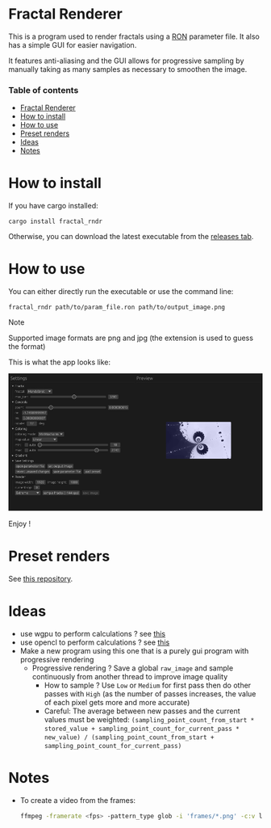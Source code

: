 # Fractal Renderer

This is a program used to render fractals using a [RON](https://docs.rs/ron/latest/ron/) parameter file. It also has a simple GUI for easier navigation.

It features anti-aliasing and the GUI allows for progressive sampling by manually taking as many samples as necessary to smoothen the image.

### Table of contents

- [Fractal Renderer](#fractal-renderer)
- [How to install](#how-to-install)
- [How to use](#how-to-use)
- [Preset renders](#preset-renders)
- [Ideas](#ideas)
- [Notes](#notes)

# How to install

If you have cargo installed:

```
cargo install fractal_rndr
```

Otherwise, you can download the latest executable from the [releases tab](https://github.com/valflrt/fractal_rndr/releases/latest).

# How to use

You can either directly run the executable or use the command line:

```
fractal_rndr path/to/param_file.ron path/to/output_image.png
```

> [!NOTE]
> Supported image formats are png and jpg (the extension is used to guess the format)

This is what the app looks like:

![gui](img/gui.png)

Enjoy !

# Preset renders

See [this repository](https://gitlab.com/valflrt/fractals).

# Ideas

- use wgpu to perform calculations ? see [this](https://wgpu.rs/doc/src/wgpu_examples/repeated_compute/mod.rs.html#1-246)
- use opencl to perform calculations ? see [this](https://docs.rs/opencl3/latest/opencl3/)
- Make a new program using this one that is a purely gui program with progressive rendering
  - Progressive rendering ? Save a global `raw_image` and sample continuously from another thread to improve image quality
    - How to sample ? Use `Low` or `Medium` for first pass then do other passes with `High` (as the number of passes increases, the value of each pixel gets more and more accurate)
    - Careful: The average between new passes and the current values must be weighted: `(sampling_point_count_from_start * stored_value + sampling_point_count_for_current_pass * new_value) / (sampling_point_count_from_start + sampling_point_count_for_current_pass)`

# Notes

- To create a video from the frames:
  ```bash
  ffmpeg -framerate <fps> -pattern_type glob -i 'frames/*.png' -c:v libx264 -pix_fmt yuv420p video.mp4
  ```
